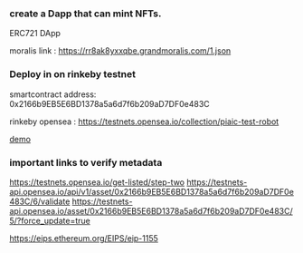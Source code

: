  ### create a Dapp that can mint NFTs.
ERC721 DApp

moralis link : https://rr8ak8yxxqbe.grandmoralis.com/1.json

### Deploy in on rinkeby testnet 

smartcontract address:  0x2166b9EB5E6BD1378a5a6d7f6b209aD7DF0e483C

 rinkeby opensea : https://testnets.opensea.io/collection/piaic-test-robot


[demo](https://agitated-hodgkin-d20731.netlify.app/)



  ### important links to verify metadata

https://testnets.opensea.io/get-listed/step-two
https://testnets-api.opensea.io/api/v1/asset/0x2166b9EB5E6BD1378a5a6d7f6b209aD7DF0e483C/6/validate
https://testnets-api.opensea.io/asset/0x2166b9EB5E6BD1378a5a6d7f6b209aD7DF0e483C/5/?force_update=true



https://eips.ethereum.org/EIPS/eip-1155